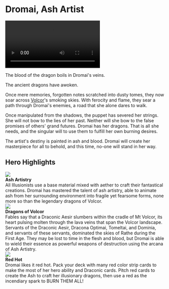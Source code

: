 # Dromai, Ash Artist

<video controls autoplay loop playsinline>
  <source src="https://media.githubusercontent.com/media/nathaneastwood/fablore/main/src/heroes-of-rathe/media/dromai.mp4" type="video/mp4">
</video>

The blood of the dragon boils in Dromai's veins.

The ancient dragons have awoken.

Once mere memories, forgotten notes scratched into dusty tomes, they now soar across [Volcor](https://legendarystories.net/world-of-rathe/volcor/volcor.html)'s smoking skies. With ferocity and flame, they sear a path through Dromai's enemies, a road that she alone dares to walk.

Once manipulated from the shadows, the puppet has severed her strings. She will not bow to the lies of her past. Neither will she bow to the false promises of others' grand futures. Dromai has her dragons. That is all she needs, and the singular will to use them to fulfill her own burning desires.

The artist's destiny is painted in ash and blood. Dromai will create her masterpiece for all to behold, and this time, no-one will stand in her way.

## Hero Highlights

<div class="hero-container">
  <img src="https://media.githubusercontent.com/media/nathaneastwood/fablore/main/src/heroes-of-rathe/media/dromai-ash-artistry.webp" class="hero-icon" />
  <div class="hero-content">
    <b>Ash Artistry</b><br>
    All Illusionists use a base material mixed with aether to craft their fantastical creations. Dromai has mastered the talent of ash artistry, able to animate ash from her surrounding environment into fragile yet fearsome forms, none more so than the legendary dragons of Volcor.
  </div>
</div>

<div class="hero-container">
  <img src="https://media.githubusercontent.com/media/nathaneastwood/fablore/main/src/heroes-of-rathe/media/dromai-dragons-of-volcor.webp" class="hero-icon" />
  <div class="hero-content">
    <b>Dragons of Volcor</b><br>
    Fables say that a Draconic Aesir slumbers within the cradle of Mt Volcor, its heart pulsing molten through the lava veins that span the Volcor landscape. Servants of the Draconic Aesir, Dracona Optimai, Tomeltai, and Dominia, and servants of these servants, dominated the skies of Rathe during the First Age. They may be lost to time in the flesh and blood, but Dromai is able to wield their essence as powerful weapons of destruction using the arcana of Ash Artistry.
  </div>
</div>

<div class="hero-container">
  <img src="https://media.githubusercontent.com/media/nathaneastwood/fablore/main/src/heroes-of-rathe/media/dromai-red-hot.webp" class="hero-icon" />
  <div class="hero-content">
    <b>Red Hot</b><br>
    Dromai likes it red hot. Pack your deck with many red color strip cards to make the most of her hero ability and Draconic cards. Pitch red cards to create the Ash to craft her illusionary dragons, then use a red as the incendiary spark to BURN THEM ALL!
  </div>
</div>
